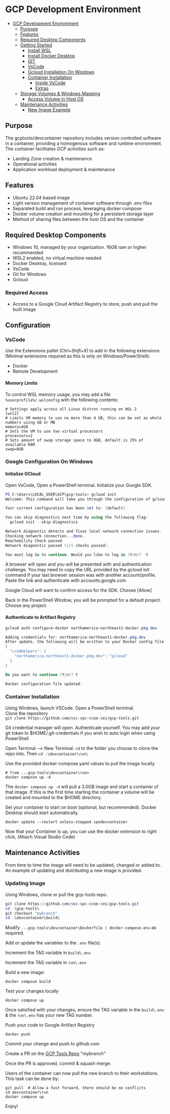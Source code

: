 # GCP Development Environment

- [GCP Development Environment](#gcp-development-environment)
  - [Purpose](#purpose)
  - [Features](#features)
  - [Required Desktop Components](#required-desktop-components)
  - [Getting Started](#getting-started)
    - [Install WSL](#install-wsl2)
    - [Install Docker Desktop](#install-docker-desktop)
    - [GIT](#git)
    - [VsCode](#vscode)
    - [Gcloud Installation On Windows](#gcloud-installation-on-windows)
    - [Container Installation](#container-installation)
      - [Inside VsCode](#inside-vscode)
      - [Extras](#extras)
  - [Storage Volumes \& Windows Mapping](#storage-volumes--windows-mapping)
    - [Access Volume in Host OS](#access-volume-in-host-os)
  - [Maintenance Activities](#maintenance-activities)
    - [New Image Example](#new-image-example)

## Purpose

The gcptools/devcontainer repository includes version controlled software in a container, providing a homogenous software and runtime environment. The container facilitates GCP activities such as:

- Landing Zone creation & maintenance
- Operational activities
- Application workload deployment & maintenance

## Features

- Ubuntu 22.04 based image
- Light version management of container software through .env files
- Separated build and run process, leveraging docker compose
- Docker volume creation and mounting for a persistent storage layer
- Method of sharing files between the host OS and the container

## Required Desktop Components

- Windows 10, managed by your organization. 16GB ram or higher recommended
- WSL2 enabled, no virtual machine needed
- Docker Desktop, licensed
- VsCode
- Git for Windows
- Gcloud

### Required Access

- Access to a Google Cloud Artifact Registry to store, push and pull the built image

## Configuration

### VsCode

Use the Extensions pallet *(Ctrl+Shift+X)* to add in the following extensions (Minimal extensions required as this is only on Windows/PowerShell):

- Docker
- Remote Development

#### Memory Limits

To control WSL memory usage, you may add a file `%userprofile%/.wslconfig` with the following contents:

```plaintext
# Settings apply across all Linux distros running on WSL 2
[wsl2]
# Limits VM memory to use no more than 4 GB, this can be set as whole numbers using GB or MB
memory=4GB
# Sets the VM to use two virtual processors
processors=2
# Sets amount of swap storage space to 8GB, default is 25% of available RAM
swap=8GB
```

### Google Configuration On Windows

#### Initialize GCloud

Open VsCode, Open a PowerShell terminal. Initialize your Google SDK.

```PowerShell
PS C:\Users\LOCAL_USER\GCP\gcp-tools> gcloud init
Welcome! This command will take you through the configuration of gcloud.

Your current configuration has been set to: [default]

You can skip diagnostics next time by using the following flag:
  gcloud init --skip-diagnostics

Network diagnostic detects and fixes local network connection issues.
Checking network connection...done.
Reachability Check passed.
Network diagnostic passed (1/1 checks passed).

You must log in to continue. Would you like to log in (Y/n)?  Y
```

A browser will open and you will be presented with and authentication challenge. You may need to copy the URL provided by the gcloud init command if your last browser session was with another account/profile. Paste the link and authenticate with accounts.google.com

Google Cloud will want to confirm access for the SDK. Choose [Allow]

Back in the PowerShell Window, you will be prompted for a default project. Choose any project.

#### Authenticate to Artifact Registry


```PowerShell
gcloud auth configure-docker northamerica-northeast1-docker.pkg.dev

Adding credentials for: northamerica-northeast1-docker.pkg.dev
After update, the following will be written to your Docker config file located at [C:\Users\your-username\.docker\config.json]:
{
  "credHelpers": {
    "northamerica-northeast1-docker.pkg.dev": "gcloud"
  }
}

Do you want to continue (Y/n)? Y

Docker configuration file updated.

```

### Container Installation

Using Windows, launch VSCode. Open a PowerShell terminal.  
Clone the repository  
`git clone https://github.com/ssc-spc-ccoe-cei/gcp-tools.git`

Git credential manager will open. Authenticate yourself. You may add your git token to $HOME/.git-credentials if you wish to auto login when using PowerShell

Open Terminal --> New Terminal.
```cd``` to the folder you choose to clone the repo into. Then ```cd .\devcontainer\run\```

Use the provided docker-compose.yaml values to pull the image locally

```shell
# from ...gcp-tools\devcontainer\run>
docker compose up -d
```

The ```docker compose up -d``` will pull a 3.0GB image and start a container of that image. If this is the first time starting the container a volume will be created and mounted to the $HOME directory.

Set your container to start on boot (optional, but recommended). Docker Desktop should start automatically.

```shell
docker update --restart unless-stopped cpedevcontainer
```

Now that your Container is up, you can use the docker extension to right click, (Attach Visual Studio Code)

## Maintenance Activities

From time to time the image will need to be updated, changed or added to. An example of updating and distributing a new image is provided.

### Updating Image

Using Windows, clone or pull the gcp-tools repo.

```Powershell
git clone https://github.com/ssc-spc-ccoe-cei/gcp-tools.git
cd .\gcp-tools\
git checkout "mybranch"
cd .\devcontainer\build\
```

Modify ``...gcp-tools\devcontainer\Dockerfile | docker-compose.env`` as required.

Add or update the variables to the ```.env``` file(s).

Increment the TAG variable in ```build\.env```

Increment the TAG variable in ```run\.env```

Build a new image:

```shell
docker compose build
```

Test your changes locally

```shell
docker compose up
```

Once satisfied with your changes, ensure the TAG variable in the  ```build\.env``` & the ```run\.env``` has your new TAG number.

Push your code to Google Artifact Registry

```shell
docker push
```

Commit your change and push to github.com

Create a PR on the [GCP Tools Repo](https://github.com/ssc-spc-ccoe-cei/gcp-tools.git) "mybranch"

Once the PR is approved, commit & squash merge.

Users of the container can now pull the new branch to their workstations. This task can be done by:

```shell
git pull  # Allow a fast forward, there should be no conflicts
cd devcontainer\run
docker compose up
```

Enjoy!
